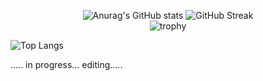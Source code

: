 


<div align="center">
  

  ![Anurag's GitHub stats](https://github-readme-stats.vercel.app/api?username=TheAndreyZakharov&card_width=270px&show_icons=true&border_color=000000&bg_color=90,ffffff,ddefff)
  ![GitHub Streak](https://streak-stats.demolab.com?user=TheAndreyZakharov&date_format=j%20M%5B%20Y%5D&card_width=270&card_height=195&theme=meta-light&background=90,ffffff,ddefff)
  <br>
  ![trophy](https://github-profile-trophy.vercel.app/?username=TheAndreyZakharov&margin-w=15&margin-h=15&theme=flat&rank=-?&column=-1)



</div>


![Top Langs](https://github-readme-stats.vercel.app/api/top-langs/?username=TheAndreyZakharov&langs_count=10)


..... in progress... editing.....

